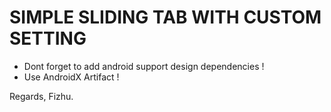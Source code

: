 # SIMPLE SLIDING TAB WITH CUSTOM SETTING

- Dont forget to add android support design dependencies !
- Use AndroidX Artifact !

Regards, Fizhu.
